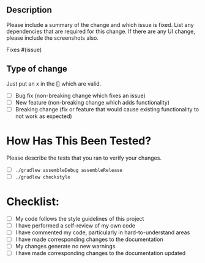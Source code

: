 ## Description

Please include a summary of the change and which issue is fixed. List any dependencies that are required for this change.
If there are any UI change, please include the screenshots also.

Fixes #(issue)

## Type of change
Just put an x in the [] which are valid.
- [ ] Bug fix (non-breaking change which fixes an issue)
- [ ] New feature (non-breaking change which adds functionality)
- [ ] Breaking change (fix or feature that would cause existing functionality to not work as expected)

# How Has This Been Tested?

Please describe the tests that you ran to verify your changes.
- [ ] `./gradlew assembleDebug assembleRelease`
- [ ] `./gradlew checkstyle`

# Checklist:
- [ ] My code follows the style guidelines of this project
- [ ] I have performed a self-review of my own code
- [ ] I have commented my code, particularly in hard-to-understand areas
- [ ] I have made corresponding changes to the documentation
- [ ] My changes generate no new warnings
- [ ] I have made corresponding changes to the documentation updated
